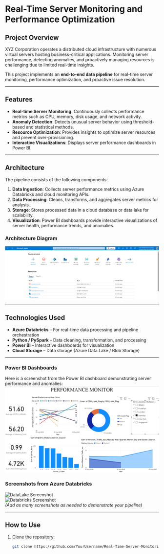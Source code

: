 # Real-Time Server Monitoring and Performance Optimization

## Project Overview
XYZ Corporation operates a distributed cloud infrastructure with numerous virtual servers hosting business-critical applications. Monitoring server performance, detecting anomalies, and proactively managing resources is challenging due to limited real-time insights.

This project implements an **end-to-end data pipeline** for real-time server monitoring, performance optimization, and proactive issue resolution.

---

## Features
- **Real-time Server Monitoring**: Continuously collects performance metrics such as CPU, memory, disk usage, and network activity.  
- **Anomaly Detection**: Detects unusual server behavior using threshold-based and statistical methods.  
- **Resource Optimization**: Provides insights to optimize server resources and prevent over-provisioning.  
- **Interactive Visualizations**: Displays server performance dashboards in Power BI.  

---

## Architecture
The pipeline consists of the following components:

1. **Data Ingestion**: Collects server performance metrics using Azure Databricks and cloud monitoring APIs.  
2. **Data Processing**: Cleans, transforms, and aggregates server metrics for analysis.  
3. **Storage**: Stores processed data in a cloud database or data lake for scalability.  
4. **Visualization**: Power BI dashboards provide interactive visualizations of server health, performance trends, and anomalies.  

### Architecture Diagram
![Architecture Diagram](images/architecture.png)  

---

## Technologies Used
- **Azure Databricks** – For real-time data processing and pipeline orchestration  
- **Python / PySpark** – Data cleaning, transformation, and processing  
- **Power BI** – Interactive dashboards for visualization  
- **Cloud Storage** – Data storage (Azure Data Lake / Blob Storage)  

---

### Power BI Dashboards
Here is a screenshot from the Power BI dashboard demonstrating server performance and anomalies:
![XYZ Company Dashboard](images/powerbi_dashboard.png)  

### Screenshots from Azure Databricks
![DataLake Screenshot](data_lake.png)  
![Databricks Screenshot](data_bricks.png)  
*(Add as many screenshots as needed to demonstrate your pipeline)*

---

## How to Use
1. Clone the repository:  
   ```bash
   git clone https://github.com/YourUsername/Real-Time-Server-Monitoring.git
